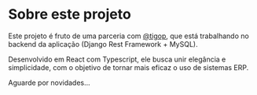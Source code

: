 # Sobre este projeto

Este projeto é fruto de uma parceria com [@tigop](https://github.com/tigop), que está trabalhando no backend da aplicação (Django Rest Framework + MySQL).

Desenvolvido em React com Typescript, ele busca unir elegância e simplicidade, com o objetivo de tornar mais eficaz o uso de sistemas ERP.

Aguarde por novidades...